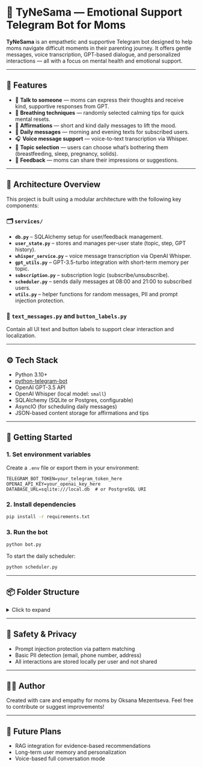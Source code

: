 # 🤱 TyNeSama — Emotional Support Telegram Bot for Moms

**TyNeSama** is an empathetic and supportive Telegram bot designed to help moms navigate difficult moments in their parenting journey. It offers gentle messages, voice transcription, GPT-based dialogue, and personalized interactions — all with a focus on mental health and emotional support.

---

## 🌟 Features

* 💬 **Talk to someone** — moms can express their thoughts and receive kind, supportive responses from GPT.
* 🧘 **Breathing techniques** — randomly selected calming tips for quick mental resets.
* 🌸 **Affirmations** — short and kind daily messages to lift the mood.
* 💌 **Daily messages** — morning and evening texts for subscribed users.
* 🎧 **Voice message support** — voice-to-text transcription via Whisper.
* 🧡 **Topic selection** — users can choose what’s bothering them (breastfeeding, sleep, pregnancy, solids).
* 💌 **Feedback** — moms can share their impressions or suggestions.

---

## 🧠 Architecture Overview

This project is built using a modular architecture with the following key components:

### 🗂️ `services/`

* **`db.py`** – SQLAlchemy setup for user/feedback management.
* **`user_state.py`** – stores and manages per-user state (topic, step, GPT history).
* **`whisper_service.py`** – voice message transcription via OpenAI Whisper.
* **`gpt_utils.py`** – GPT-3.5-turbo integration with short-term memory per topic.
* **`subscription.py`** – subscription logic (subscribe/unsubscribe).
* **`scheduler.py`** – sends daily messages at 08:00 and 21:00 to subscribed users.
* **`utils.py`** – helper functions for random messages, PII and prompt injection protection.

### 🧾 `text_messages.py` and `button_labels.py`

Contain all UI text and button labels to support clear interaction and localization.

---

## ⚙️ Tech Stack

* Python 3.10+
* [python-telegram-bot](https://github.com/python-telegram-bot/python-telegram-bot)
* OpenAI GPT-3.5 API
* OpenAI Whisper (local model: `small`)
* SQLAlchemy (SQLite or Postgres, configurable)
* AsyncIO (for scheduling daily messages)
* JSON-based content storage for affirmations and tips

---

## 🚀 Getting Started

### 1. Set environment variables

Create a `.env` file or export them in your environment:

```env
TELEGRAM_BOT_TOKEN=your_telegram_token_here
OPENAI_API_KEY=your_openai_key_here
DATABASE_URL=sqlite:///local.db  # or PostgreSQL URI
```

### 2. Install dependencies

```bash
pip install -r requirements.txt
```

### 3. Run the bot

```bash
python bot.py
```

To start the daily scheduler:

```bash
python scheduler.py
```

---

## 📦 Folder Structure

<details>
<summary>Click to expand</summary>

```
.
├── bot.py                     # Production entry point for the bot
├── bot_local.py               # Local/dev bot entry point
├── config.py                  # Loads env config values
├── deploy.sh                  # Deployment script (e.g. for Render)
├── download_apify_data.py     # Data fetcher from external source (Apify)
├── handlers/                  # Telegram handlers by type
│   ├── callback_handler.py
│   ├── command_handler.py
│   ├── profile_questions.py   # Handles user profile Q&A flow
│   ├── text_handler.py
│   └── voice_handler.py
├── prompts/
│   └── system_prompts.py      # System messages for GPT by topic
├── services/                  # Main business logic and shared services
│   ├── button_labels.py
│   ├── db.py
│   ├── gpt_utils.py
│   ├── logger.py
│   ├── profile_constants.py
│   ├── reply_utils.py
│   ├── scheduler.py
│   ├── subscription.py
│   ├── text_messages.py
│   ├── topic_choice.py
│   ├── user_state.py
│   ├── utils.py
│   └── whisper_service.py
├── data/                      # JSON-based static content
│   ├── affirmations.json
│   ├── breathing_tips.json
│   ├── morning_messages.json
│   └── evening_messages.json
├── .env                       # Environment variables
├── .gitignore
├── README.md
├── requirements.txt
└── venv/                      # (local virtual environment)
```

</details>

---

## 🔐 Safety & Privacy

* Prompt injection protection via pattern matching
* Basic PII detection (email, phone number, address)
* All interactions are stored locally per user and not shared

---

## 👩‍💻 Author

Created with care and empathy for moms by Oksana Mezentseva.
Feel free to contribute or suggest improvements!

---

## 🧪 Future Plans

* RAG integration for evidence-based recommendations
* Long-term user memory and personalization
* Voice-based full conversation mode
